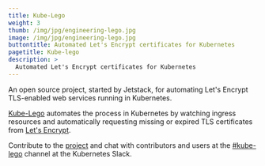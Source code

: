 ```yaml
---
title: Kube-Lego
weight: 3
thumb: /img/jpg/engineering-lego.jpg
image: /img/jpg/engineering-lego.jpg
buttontitle: Automated Let's Encrypt certificates for Kubernetes
pagetitle: Kube-lego
description: >
  Automated Let's Encrypt certificates for Kubernetes
---
```


An open source project, started by Jetstack, for automating Let's Encrypt TLS-enabled web services running in Kubernetes.

[Kube-Lego](https://github.com/jetstack/kube-lego) automates the process in Kubernetes by watching ingress resources and automatically requesting missing or expired TLS certificates from [Let's Encrypt](https://letsencrypt.org/).

Contribute to the [project](https://github.com/jetstack/kube-lego) and chat with contributors and users at the [#kube-lego](slack://channel?team=kubernetes&id=kube-lego) channel at the Kubernetes Slack.
